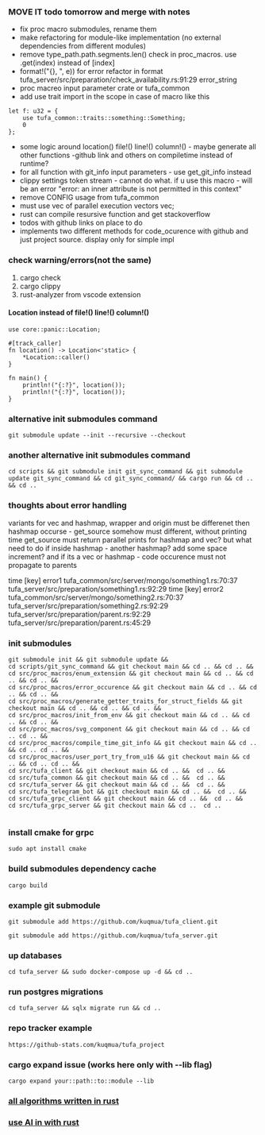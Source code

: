 ### MOVE IT todo tomorrow and merge with notes
* fix proc macro submodules, rename them
* make refactoring for module-like implementation (no external dependencies from different modules)
* remove type_path.path.segments.len() check in proc_macros. use .get(index) instead of [index]
* format!("{}, ", e)) for error refactor in format tufa_server/src/preparation/check_availability.rs:91:29 error_string
* proc macreo input parameter crate or tufa_common
* add use trait import in the scope in case of macro like this 
```
let f: u32 = {
    use tufa_common::traits::something::Something;
    0
};
```
* some logic around location() file!() line!() column!() - maybe generate all other functions -github link and others on compiletime instead of runtime?
* for all function with git_info input parameters - use get_git_info instead 
* clippy settings token stream  - cannot do what. if u use this macro - will be an error "error: an inner attribute is not permitted in this context"
* remove CONFIG usage from tufa_common
* must use vec of parallel execution vectors vec;
* rust can compile resursive function and get stackoverflow
* todos with github links on place to do
* implements two different methods for code_ocurence with github and just project source. display only for simple impl

### check warning/errors(not the same)
1. cargo check
2. cargo clippy
3. rust-analyzer from vscode extension

#### Location instead of file!() line!() column!()
```
use core::panic::Location;

#[track_caller]
fn location() -> Location<'static> {
    *Location::caller()
}

fn main() {
    println!("{:?}", location());
    println!("{:?}", location());
}
```

### alternative init submodules command
```
git submodule update --init --recursive --checkout
```

### another alternative init submodules command
```
cd scripts && git submodule init git_sync_command && git submodule update git_sync_command && cd git_sync_command/ && cargo run && cd .. && cd ..
```
### thoughts about error handling
variants for vec and hashmap, wrapper and origin must be differenet
then hashmap occurse - get_source somehow must different, without printing time
get_source must return parallel prints for hashmap and vec?
but what need to do if inside hashmap - another hashmap? add some space increment?
and if its a vec or hashmap -  code occurence must not propagate to parents

time [key] error1
 tufa_common/src/server/mongo/something1.rs:70:37 
 tufa_server/src/preparation/something1.rs:92:29
time [key] error2
 tufa_common/src/server/mongo/something2.rs:70:37 
 tufa_server/src/preparation/something2.rs:92:29
tufa_server/src/preparation/parent.rs:92:29
tufa_server/src/preparation/parent.rs:45:29

### init submodules 
```
git submodule init && git submodule update && 
cd scripts/git_sync_command && git checkout main && cd .. && cd .. &&
cd src/proc_macros/enum_extension && git checkout main && cd .. && cd .. && cd .. &&
cd src/proc_macros/error_occurence && git checkout main && cd .. && cd .. && cd .. &&
cd src/proc_macros/generate_getter_traits_for_struct_fields && git checkout main && cd .. && cd .. && cd .. &&
cd src/proc_macros/init_from_env && git checkout main && cd .. && cd .. && cd .. &&
cd src/proc_macros/svg_component && git checkout main && cd .. && cd .. cd .. &&
cd src/proc_macros/compile_time_git_info && git checkout main && cd .. && cd .. cd .. &&
cd src/proc_macros/user_port_try_from_u16 && git checkout main && cd .. && cd .. cd .. &&
cd src/tufa_client && git checkout main && cd .. &&  cd .. &&
cd src/tufa_common && git checkout main && cd .. &&  cd .. &&
cd src/tufa_server && git checkout main && cd .. &&  cd .. &&
cd src/tufa_telegram_bot && git checkout main && cd .. &&  cd .. &&
cd src/tufa_grpc_client && git checkout main && cd .. &&  cd .. &&
cd src/tufa_grpc_server && git checkout main && cd ..  cd ..


```
### install cmake for grpc
```
sudo apt install cmake
```
### build submodules dependency cache
```
cargo build
```
### example git submodule
```
git submodule add https://github.com/kuqmua/tufa_client.git
```
```
git submodule add https://github.com/kuqmua/tufa_server.git
```
### up databases
```
cd tufa_server && sudo docker-compose up -d && cd ..
```
### run postgres migrations
```  
cd tufa_server && sqlx migrate run && cd ..
```
### repo tracker example
```
https://github-stats.com/kuqmua/tufa_project
```
### cargo expand issue (works here only with --lib flag)
```
cargo expand your::path::to::module --lib
```
### [all algorithms written in rust](https://github.com/TheAlgorithms/Rust)

### [use AI in with rust](https://youtu.be/StMP7g-0wK4)
